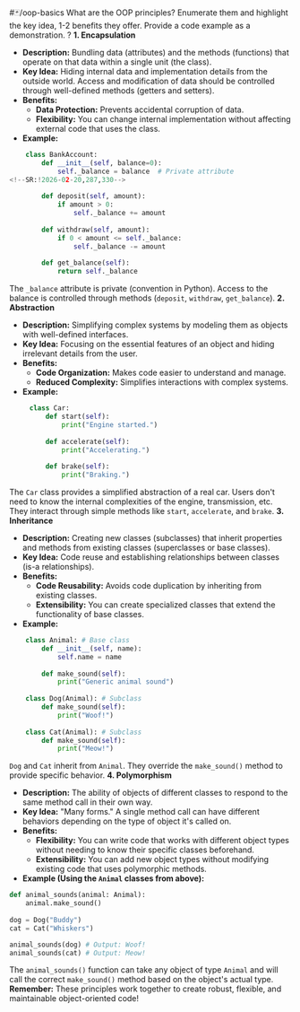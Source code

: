 #🃏/oop-basics
What are the OOP principles? Enumerate them and highlight the key idea, 1-2 benefits they offer. Provide a code example as a demonstration.
?
**1. Encapsulation**
   - **Description:** Bundling data (attributes) and the methods (functions) that operate on that data within a single unit (the class).
   - **Key Idea:**  Hiding internal data and implementation details from the outside world. Access and modification of data should be controlled through well-defined methods (getters and setters).
   - **Benefits:**
     - **Data Protection:** Prevents accidental corruption of data.
     - **Flexibility:**  You can change internal implementation without affecting external code that uses the class.
   - **Example:**
 ```python
     class BankAccount:
         def __init__(self, balance=0):
             self._balance = balance  # Private attribute
<!--SR:!2026-02-20,287,330-->
             
         def deposit(self, amount):
             if amount > 0:
                 self._balance += amount
                 
         def withdraw(self, amount):
             if 0 < amount <= self._balance:
                 self._balance -= amount
                 
         def get_balance(self):
             return self._balance
```
The `_balance` attribute is private (convention in Python).
Access to the balance is controlled through methods (`deposit`, `withdraw`, `get_balance`).
**2. Abstraction**
   - **Description:** Simplifying complex systems by modeling them as objects with well-defined interfaces.
   - **Key Idea:**  Focusing on the essential features of an object and hiding irrelevant details from the user.
   - **Benefits:**
     - **Code Organization:**  Makes code easier to understand and manage.
     - **Reduced Complexity:**  Simplifies interactions with complex systems. 
   - **Example:**
```python
     class Car:
         def start(self):
             print("Engine started.") 
             
         def accelerate(self):
             print("Accelerating.")
             
         def brake(self):
             print("Braking.") 
```
The `Car` class provides a simplified abstraction of a real car.
Users don't need to know the internal complexities of the engine, transmission, etc. They interact through simple methods like `start`, `accelerate`, and `brake`.
**3. Inheritance**
   - **Description:**  Creating new classes (subclasses) that inherit properties and methods from existing classes (superclasses or base classes).
   - **Key Idea:**  Code reuse and establishing relationships between classes (is-a relationships). 
   - **Benefits:**
     - **Code Reusability:** Avoids code duplication by inheriting from existing classes.
     - **Extensibility:**  You can create specialized classes that extend the functionality of base classes.
   - **Example:**
 ```python
     class Animal: # Base class
         def __init__(self, name):
             self.name = name 
            
         def make_sound(self):
             print("Generic animal sound")
             
     class Dog(Animal): # Subclass
         def make_sound(self):
             print("Woof!")
             
     class Cat(Animal): # Subclass
         def make_sound(self):
             print("Meow!") 
 ```
`Dog` and `Cat` inherit from `Animal`.
 They override the `make_sound()` method to provide specific behavior.
**4. Polymorphism**
   - **Description:** The ability of objects of different classes to respond to the same method call in their own way.
   - **Key Idea:** "Many forms."  A single method call can have different behaviors depending on the type of object it's called on.
   - **Benefits:** 
      - **Flexibility:**  You can write code that works with different object types without needing to know their specific classes beforehand.
      - **Extensibility:**  You can add new object types without modifying existing code that uses polymorphic methods. 
   - **Example (Using the `Animal` classes from above):**
 ```python
 def animal_sounds(animal: Animal):
	 animal.make_sound()
	 
 dog = Dog("Buddy")
 cat = Cat("Whiskers")
 
 animal_sounds(dog) # Output: Woof!
 animal_sounds(cat) # Output: Meow! 
 ```
The `animal_sounds()` function can take any object of type `Animal` and will call the correct `make_sound()` method based on the object's actual type. 
**Remember:** These principles work together to create robust, flexible, and maintainable object-oriented code! 
<!--SR:!2024-12-08,4,270-->